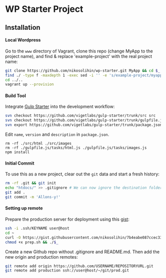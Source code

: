 # WP Starter Project

## Installation
#### Local Wordpress
Go to the `www` directory of Vagrant, clone this repo (change MyApp to the project name), and find & replace 'example-project' with the real project name:
```bash
git clone https://github.com/nikosolihin/wp-starter.git MyApp && cd $_
find ./ -type f -maxdepth 1 -exec sed -i '' -e 's/example-project/myapp/g' {} \;
cd ../..
vagrant up --provision
```

#### Build Tool
Integrate [Gulp Starter](https://github.com/vigetlabs/gulp-starter) into the development workflow:
```bash
svn checkout https://github.com/vigetlabs/gulp-starter/trunk/src src
svn checkout https://github.com/vigetlabs/gulp-starter/trunk/gulpfile.js gulpfile.js
svn export https://github.com/vigetlabs/gulp-starter/trunk/package.json
```
Edit `name`, `version` and `description` in `package.json`.

```
rm -rf ./src/html ./src/images
rm -rf ./gulpfile.js/tasks/html.js ./gulpfile.js/tasks/images.js
npm install
```

#### Initial Commit
To use this as a new project, clear out the `git` data and start a fresh history:

```bash
rm -rf .git && git init
echo "htdocs/" >> .gitignore # We can now ignore the destination folder
git add .
git commit -m 'Allons-y!'
```

#### Setting up remote
Prepare the production server for deployment using this [gist](https://gist.github.com/nikosolihin/7b4eabe087ccec339eca6d8e60d1c56f#file-prep-sh-L5):
```bash
ssh -i .ssh/KEYNAME user@host
cd ~
curl -O https://gist.githubusercontent.com/nikosolihin/7b4eabe087ccec339eca6d8e60d1c56f/raw/7e433ce5a235e1b150d2eeb2fec9c1f0d664b42a/prep.sh
chmod +x prep.sh && ./$_
```
Create a new Github repo without .gitignore and README.md. Then add the new origin and production remotes:
```bash
git remote add origin https://github.com/USERNAME/REPOSITORYURL.git
git remote add production ssh://user@host/~/git/prod.git
```
